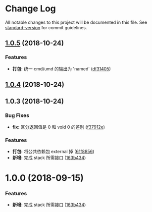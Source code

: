 # Change Log

All notable changes to this project will be documented in this file. See [standard-version](https://github.com/conventional-changelog/standard-version) for commit guidelines.

<a name="1.0.5"></a>
## [1.0.5](https://github.com/boycgit/ss-stack/compare/v1.0.4...v1.0.5) (2018-10-24)


### Features

* **打包:** 统一 cmd/umd 的输出为 'named' ([df31405](https://github.com/boycgit/ss-stack/commit/df31405))



<a name="1.0.4"></a>
## [1.0.4](https://github.com/boycgit/ss-stack/compare/v1.0.3...v1.0.4) (2018-10-24)



<a name="1.0.3"></a>
## 1.0.3 (2018-10-24)


### Bug Fixes

* **fix:** 区分返回值是 0 和 void 0 的差别 ([f37912e](https://github.com/boycgit/ss-stack/commit/f37912e))


### Features

* **打包:** 将公共依赖包 external 掉 ([61f8856](https://github.com/boycgit/ss-stack/commit/61f8856))
* **新增:** 完成 stack 所需接口 ([163b434](https://github.com/boycgit/ss-stack/commit/163b434))



<a name="1.0.0"></a>
# 1.0.0 (2018-09-15)


### Features

* **新增:** 完成 stack 所需接口 ([163b434](https://github.com/boycgit/ss-stack/commit/163b434))
